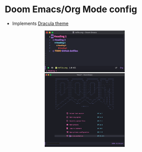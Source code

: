 # Doom Emacs/Org Mode config
* Implements <a href="https://github.com/dracula/dracula-theme" target="_blank">Dracula theme</a>
<div align=center>
  <img src="org-mode-config.png" width=50%> 
  <img src="doom-emacs.png" width=50%> 
</div>
